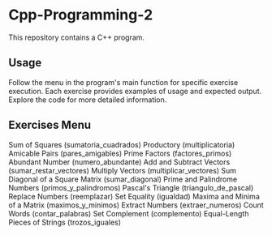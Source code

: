 # Cpp-Programming-2
This repository contains a C++ program.

## Usage
Follow the menu in the program's main function for specific exercise execution. Each exercise provides examples of usage and expected output. Explore the code for more detailed information.

## Exercises Menu
Sum of Squares (sumatoria_cuadrados)
Productory (multiplicatoria)
Amicable Pairs (pares_amigables)
Prime Factors (factores_primos)
Abundant Number (numero_abundante)
Add and Subtract Vectors (sumar_restar_vectores)
Multiply Vectors (multiplicar_vectores)
Sum Diagonal of a Square Matrix (sumar_diagonal)
Prime and Palindrome Numbers (primos_y_palindromos)
Pascal's Triangle (triangulo_de_pascal)
Replace Numbers (reemplazar)
Set Equality (igualdad)
Maxima and Minima of a Matrix (maximos_y_minimos)
Extract Numbers (extraer_numeros)
Count Words (contar_palabras)
Set Complement (complemento)
Equal-Length Pieces of Strings (trozos_iguales)
